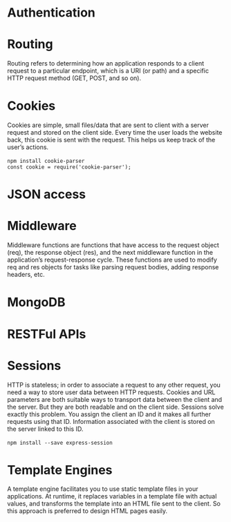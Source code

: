 # Authentication
# Routing
Routing refers to determining how an application responds to a client request to a particular endpoint, which is a URI (or path) and a specific HTTP request method (GET, POST, and so on).
# Cookies
Cookies are simple, small files/data that are sent to client with a server request and stored on the client side. Every time the user loads the website back, this cookie is sent with the request. This helps us keep track of the user’s actions.
<br><br>
```npm install cookie-parser```
<br>
```const cookie = require('cookie-parser');```
# JSON access
# Middleware
Middleware functions are functions that have access to the request object (req), the response object (res), and the next middleware function in the application’s request-response cycle. These functions are used to modify req and res objects for tasks like parsing request bodies, adding response headers, etc.
# MongoDB
# RESTFul APIs
# Sessions
HTTP is stateless; in order to associate a request to any other request, you need a way to store user data between HTTP requests. Cookies and URL parameters are both suitable ways to transport data between the client and the server. But they are both readable and on the client side. Sessions solve exactly this problem. You assign the client an ID and it makes all further requests using that ID. Information associated with the client is stored on the server linked to this ID.<br>
<br> ```npm install --save express-session```
# Template Engines
A template engine facilitates you to use static template files in your applications. At runtime, it replaces variables in a template file with actual values, and transforms the template into an HTML file sent to the client. So this approach is preferred to design HTML pages easily.
